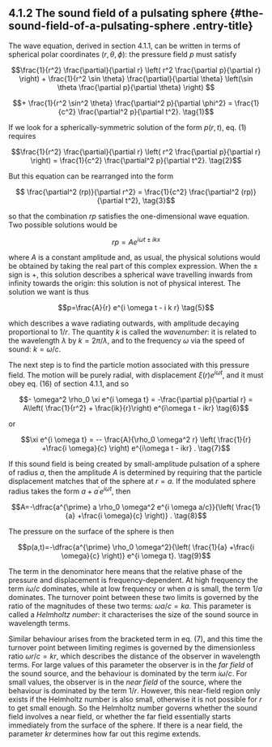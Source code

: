 ## 4.1.2 The sound field of a pulsating sphere {#the-sound-field-of-a-pulsating-sphere .entry-title}

The wave equation, derived in section 4.1.1, can be written in terms of
spherical polar coordinates $(r,\theta,\phi)$: the pressure field
$p$ must satisfy

$$\frac{1}{r^2} \frac{\partial}{\partial r} \left( r^2
\frac{\partial p}{\partial r} \right) + \frac{1}{r^2 \sin
\theta} \frac{\partial}{\partial \theta} \left(\sin \theta
\frac{\partial p}{\partial \theta} \right) $$

$$+ \frac{1}{r^2 \sin^2 \theta} \frac{\partial^2 p}{\partial
\phi^2} = \frac{1}{c^2} \frac{\partial^2 p}{\partial t^2}.
\tag{1}$$

If we look for a spherically-symmetric solution of the form $p(r,t)$,
eq. (1) requires

$$\frac{1}{r^2} \frac{\partial}{\partial r} \left( r^2
\frac{\partial p}{\partial r} \right) = \frac{1}{c^2}
\frac{\partial^2 p}{\partial t^2}. \tag{2}$$

But this equation can be rearranged into the form

$$ \frac{\partial^2 (rp)}{\partial r^2} = \frac{1}{c^2}
\frac{\partial^2 (rp)}{\partial t^2}, \tag{3}$$

so that the combination $rp$ satisfies the one-dimensional wave
equation. Two possible solutions would be

$$rp=Ae^{i \omega t \pm i k x} \tag{4}$$

where $A$ is a constant amplitude and, as usual, the physical
solutions would be obtained by taking the real part of this complex
expression. When the $\pm$ sign is $+$, this solution describes a
spherical wave travelling inwards from infinity towards the origin: this
solution is not of physical interest. The solution we want is thus

$$p=\frac{A}{r} e^{i \omega t - i k r} \tag{5}$$

which describes a wave radiating outwards, with amplitude decaying
proportional to $1/r$. The quantity $k$ is called the *wavenumber*:
it is related to the wavelength $\lambda$ by $k=2 \pi /\lambda$,
and to the frequency $\omega$ via the speed of sound: $k=\omega
/c$.

The next step is to find the particle motion associated with this
pressure field. The motion will be purely radial, with displacement
$\xi(r) e^{i \omega t}$, and it must obey eq. (16) of section
4.1.1, and so

$$- \omega^2 \rho_0 \xi e^{i \omega t} = -\frac{\partial
p}{\partial r} = A\left( \frac{1}{r^2} + \frac{ik}{r}\right)
e^{i\omega t - ikr} \tag{6}$$

or

$$\xi e^{i \omega t} = -- \frac{A}{\rho_0 \omega^2 r} \left(
\frac{1}{r} +\frac{i \omega}{c} \right) e^{i\omega t - ikr} .
\tag{7}$$

If this sound field is being created by small-amplitude pulsation of a
sphere of radius $a$, then the amplitude $A$ is determined by
requiring that the particle displacement matches that of the sphere at
$r=a$. If the modulated sphere radius takes the form $a+a^{\prime} e^{i
\omega t}$, then

$$A=-\dfrac{a^{\prime} a \rho_0 \omega^2 e^{i \omega a/c}}{\left(
\frac{1}{a} +\frac{i \omega}{c} \right)} . \tag{8}$$

The pressure on the surface of the sphere is then

$$p(a,t)=-\dfrac{a^{\prime} \rho_0 \omega^2}{\left( \frac{1}{a}
+\frac{i \omega}{c} \right)} e^{i \omega t}. \tag{9}$$

The term in the denominator here means that the relative phase of the
pressure and displacement is frequency-dependent. At high frequency the
term $i \omega /c$ dominates, while at low frequency or when $a$ is
small, the term $1/a$ dominates. The turnover point between these two
limits is governed by the ratio of the magnitudes of these two terms:
$\omega a/c = ka$. This parameter is called a *Helmholtz number*: it
characterises the size of the sound source in wavelength terms.

Similar behaviour arises from the bracketed term in eq. (7), and this
time the turnover point between limiting regimes is governed by the
dimensionless ratio $\omega r/c = kr$, which describes the distance
of the observer in wavelength terms. For large values of this parameter
the observer is in the *far field* of the sound source, and the
behaviour is dominated by the term $i \omega /c$. For small values,
the observer is in the *near field* of the source, where the behaviour
is dominated by the term $1/r$. However, this near-field region only
exists if the Helmholtz number is also small, otherwise it is not
possible for $r$ to get small enough. So the Helmholtz number governs
whether the sound field involves a near field, or whether the far field
essentially starts immediately from the surface of the sphere. If there
is a near field, the parameter $kr$ determines how far out this regime
extends.
